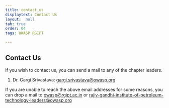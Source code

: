 ```yaml
---
title: contact_us
displaytext: Contact Us
layout:  null
tab: true
order: 04
tags: OWASP RGIPT

---
```


## Contact Us

If you wish to contact us, you can send a mail to any of the chapter leaders.

1. Dr. Gargi Srivastava: <gargi.srivastava@owasp.org>

If you are unable to reach the above email addresses for some reasons, you can drop a mail to 
<owasp@rgipt.ac.in> or <rajiv-gandhi-institute-of-petroleum-technology-leaders@owasp.org>
